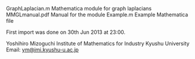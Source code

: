 GraphLaplacian.m
  Mathematica module for graph laplacians
MMGLmanual.pdf
  Manual for the module
Example.m
  Example Mathematica file

First import was done on 30th Jun 2013 at 23:00.

Yoshihiro Mizoguchi
Institute of Mathematics for Industry
Kyushu University
Email: ym@imi.kyushu-u.ac.jp
